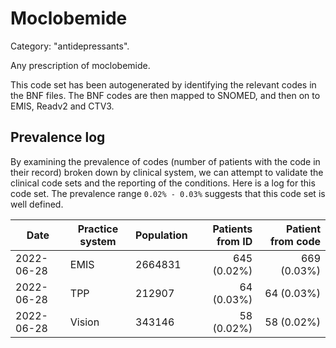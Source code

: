 # Moclobemide

Category: "antidepressants".

Any prescription of moclobemide.

This code set has been autogenerated by identifying the relevant codes in the BNF files. The BNF codes are then mapped to SNOMED, and then on to EMIS, Readv2 and CTV3.

## Prevalence log

By examining the prevalence of codes (number of patients with the code in their record) broken down by clinical system, we can attempt to validate the clinical code sets and the reporting of the conditions. Here is a log for this code set. The prevalence range `0.02% - 0.03%` suggests that this code set is well defined.

| Date       | Practice system | Population | Patients from ID | Patient from code |
| ---------- | --------------- | ---------- | ---------------: | ----------------: |
| 2022-06-28 | EMIS            | 2664831    |      645 (0.02%) |       669 (0.03%) |
| 2022-06-28 | TPP             | 212907     |       64 (0.03%) |        64 (0.03%) |
| 2022-06-28 | Vision          | 343146     |       58 (0.02%) |        58 (0.02%) |

